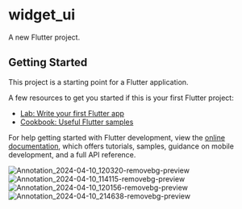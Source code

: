 # widget_ui

A new Flutter project.

## Getting Started

This project is a starting point for a Flutter application.

A few resources to get you started if this is your first Flutter project:

- [Lab: Write your first Flutter app](https://docs.flutter.dev/get-started/codelab)
- [Cookbook: Useful Flutter samples](https://docs.flutter.dev/cookbook)

For help getting started with Flutter development, view the
[online documentation](https://docs.flutter.dev/), which offers tutorials,
samples, guidance on mobile development, and a full API reference.

![Annotation_2024-04-10_120320-removebg-preview](https://github.com/AishwaryaBaisane/widget_ui/assets/149373597/617a5466-aece-4924-b793-2e1a5773f3d5)
![Annotation_2024-04-10_114115-removebg-preview](https://github.com/AishwaryaBaisane/widget_ui/assets/149373597/3a8b7f15-2a65-4c50-9f22-29e2c3db33c1)
![Annotation_2024-04-10_120156-removebg-preview](https://github.com/AishwaryaBaisane/widget_ui/assets/149373597/2364b069-70e8-4076-bf38-4414c7e2f5ea)
![Annotation_2024-04-10_214638-removebg-preview](https://github.com/AishwaryaBaisane/widget_ui/assets/149373597/9937a83d-4bbe-471c-b4aa-dcc286b3df7e)

